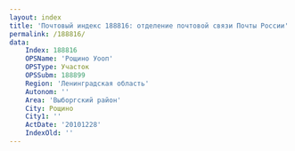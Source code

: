 ```yaml
---
layout: index
title: 'Почтовый индекс 188816: отделение почтовой связи Почты России'
permalink: /188816/
data:
    Index: 188816
    OPSName: 'Рощино Уооп'
    OPSType: Участок
    OPSSubm: 188899
    Region: 'Ленинградская область'
    Autonom: ''
    Area: 'Выборгский район'
    City: Рощино
    City1: ''
    ActDate: '20101228'
    IndexOld: ''
---
```

